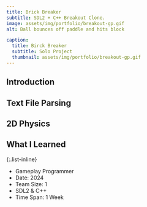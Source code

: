 ```yaml
---
title: Brick Breaker
subtitle: SDL2 + C++ Breakout Clone.
image: assets/img/portfolio/breakout-gp.gif
alt: Ball bounces off paddle and hits block

caption:
  title: Birck Breaker
  subtitle: Solo Project
  thumbnail: assets/img/portfolio/breakout-gp.gif
---
```


## Introduction
<!--
- Made space invaders for assignment - wanted to explore more SDL
- Chose another Classic Arcade Game to become more accustomed to the library
- Simple 2D Physics to utilise dynamic collisions
- Wanted to create my own levels as my take on the game
- First Solo Project which has its own ups and downs
-->
## Text File Parsing

## 2D Physics

## What I Learned


{:.list-inline}
- Gameplay Programmer
- Date: 2024
- Team Size: 1
- SDL2 & C++
- Time Span: 1 Week

